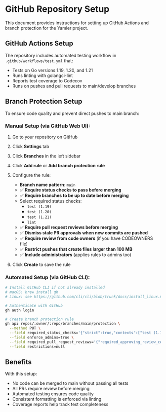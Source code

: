 # GitHub Repository Setup

This document provides instructions for setting up GitHub Actions and branch protection for the Yamler project.

## GitHub Actions Setup

The repository includes automated testing workflow in `.github/workflows/test.yml` that:

- Tests on Go versions 1.19, 1.20, and 1.21
- Runs linting with golangci-lint
- Reports test coverage to Codecov
- Runs on pushes and pull requests to main/develop branches

## Branch Protection Setup

To ensure code quality and prevent direct pushes to main branch:

### Manual Setup (via GitHub Web UI):

1. Go to your repository on GitHub
2. Click **Settings** tab
3. Click **Branches** in the left sidebar
4. Click **Add rule** or **Add branch protection rule**
5. Configure the rule:
   - **Branch name pattern**: `main`
   - ✅ **Require status checks to pass before merging**
   - ✅ **Require branches to be up to date before merging**
   - Select required status checks:
     - `test (1.19)`
     - `test (1.20)` 
     - `test (1.21)`
     - `lint`
   - ✅ **Require pull request reviews before merging**
   - ✅ **Dismiss stale PR approvals when new commits are pushed**
   - ✅ **Require review from code owners** (if you have CODEOWNERS file)
   - ✅ **Restrict pushes that create files larger than 100 MB**
   - ✅ **Include administrators** (applies rules to admins too)

6. Click **Create** to save the rule

### Automated Setup (via GitHub CLI):

```bash
# Install GitHub CLI if not already installed
# macOS: brew install gh
# Linux: see https://github.com/cli/cli/blob/trunk/docs/install_linux.md

# Authenticate with GitHub
gh auth login

# Create branch protection rule
gh api repos/:owner/:repo/branches/main/protection \
  --method PUT \
  --field required_status_checks='{"strict":true,"contexts":["test (1.19)","test (1.20)","test (1.21)","lint"]}' \
  --field enforce_admins=true \
  --field required_pull_request_reviews='{"required_approving_review_count":1,"dismiss_stale_reviews":true}' \
  --field restrictions=null
```

## Benefits

With this setup:
- No code can be merged to main without passing all tests
- All PRs require review before merging
- Automated testing ensures code quality
- Consistent formatting is enforced via linting
- Coverage reports help track test completeness 